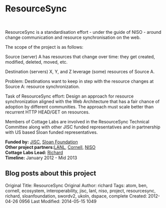 # ResourceSync
<br>

<div class="row-fluid">
<div class="span6">
<img class="span6 img thumbnail" title="jisc" src="http://cottagelabs.com/media/resourcesync_logo.png" alt="" />
<p>ResourceSync is a standardisation effort - under the guide of NISO - around change communication and resource synchronisation on the web.</p>

<p>The scope of the project is as follows:</p>

<p>Source (server) A has resources that change over time: they get created, modified, deleted, moved, etc.</p>
<p>Destination (servers) X, Y, and Z leverage (some) resources of Source A.</p>


<p>Problem:  Destinations want to keep in step with the resource changes at Source A: resource synchronization.</p>

<p>Task of ResourceSync effort: Design an approach for resource synchronization aligned with the Web Architecture that has a fair chance of adoption by different communities.  The approach must scale better than recurrent HTTP HEAD/GET on resources. </p>

<p>Members of Cottage Labs are involved in the ResourceSync Technical Committee along with other JISC funded representatives and in partnership with US based Sloan funded representatives.</p>

<!--  <h2>Reports from this project</h2>
        <div class="facetview facetview-stories" data-size="20" data-search="tags:report AND tags:resourcesync"></div>
        <h2>Software produced/used in this project</h2>
        <div class="facetview facetview-stories" data-size="20" data-search="tags:software AND tags:resourcesync"></div>
-->
</div>

<div class="span6">
        <div class="well">
<strong>Funded by:</strong> <a href="http://www.jisc.ac.uk/">JISC</a>, <a href="http://www.sloan.org/">Sloan Foundation</a><br/>
<strong>Other project partners:</strong><a href="http://www.lanl.gov/">LANL</a>, <a href="http://www.cornell.edu/">Cornell</a>, <a href="http://www.niso.org/home/">NISO</a><br/>
<strong>Cottage Labs Lead:</strong> <a href="/people/richard">Richard</a><br/>
<strong>Timeline:</strong> January 2012 - Mid 2013<br/>
</div>
<div class="row-fluid"><div class="span7"><h2 class="cl_red_leader">Blog posts about this project</h2></div><div class="span5"><div class="feed" data-url="/projects/resourcesync/feed" data-subscribe="subscribe to the project news feed"></div></div></div>
        <div class="facetview facetview-stories facetview-descending" data-size="20" data-search='tags:resourcesync AND url:"/news/*"'></div>
    </div>

</div>






Original Title: ResourceSync
Original Author: richard
Tags: atom, ben, cornell, ecosystem, interoperability, jisc, lanl, niso, project, resourcesync, richard, sloanfoundation, swordv2, ukoln, dspace, complete
Created: 2012-04-26 0956
Last Modified: 2014-05-15 1049
